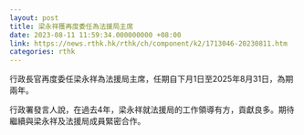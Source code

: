 ```yaml
---
layout: post
title: 梁永祥獲再度委任為法援局主席
date: 2023-08-11 11:59:34.000000000 +08:00
link: https://news.rthk.hk/rthk/ch/component/k2/1713046-20230811.htm
categories: rthk
---
```


行政長官再度委任梁永祥為法援局主席，任期自下月1日至2025年8月31日，為期兩年。
 
行政署發言人說，在過去4年，梁永祥就法援局的工作領導有方，貢獻良多。期待繼續與梁永祥及法援局成員緊密合作。
